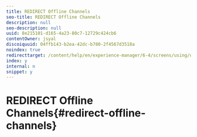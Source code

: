 ```yaml
---
title: REDIRECT Offline Channels
seo-title: REDIRECT Offline Channels
description: null
seo-description: null
uuid: 8e215101-d165-4a23-80c7-12729c424cb6
contentOwner: jsyal
discoiquuid: 04ffb143-b2ea-42dc-b780-2f4567d3518a
noindex: true
redirecttarget: /content/help/en/experience-manager/6-4/screens/using/offline-channels
index: y
internal: n
snippet: y
---
```


# REDIRECT Offline Channels{#redirect-offline-channels}


